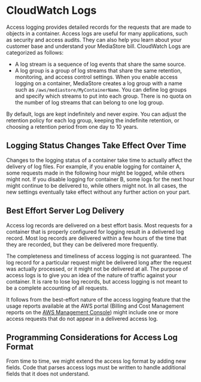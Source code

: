 # CloudWatch Logs<a name="monitoring-cloudwatch-logs"></a>

Access logging provides detailed records for the requests that are made to objects in a container\. Access logs are useful for many applications, such as security and access audits\. They can also help you learn about your customer base and understand your MediaStore bill\. CloudWatch Logs are categorized as follows:
+ A log stream is a sequence of log events that share the same source\.
+ A log group is a group of log streams that share the same retention, monitoring, and access control settings\. When you enable access logging on a container, MediaStore creates a log group with a name such as `/aws/mediastore/MyContainerName`\. You can define log groups and specify which streams to put into each group\. There is no quota on the number of log streams that can belong to one log group\.

By default, logs are kept indefinitely and never expire\. You can adjust the retention policy for each log group, keeping the indefinite retention, or choosing a retention period from one day to 10 years\.

## Logging Status Changes Take Effect Over Time<a name="monitoring-cloudwatch-logs-timing"></a>

Changes to the logging status of a container take time to actually affect the delivery of log files\. For example, if you enable logging for container A, some requests made in the following hour might be logged, while others might not\. If you disable logging for container B, some logs for the next hour might continue to be delivered to, while others might not\. In all cases, the new settings eventually take effect without any further action on your part\.

## Best Effort Server Log Delivery<a name="monitoring-cloudwatch-logs-best-effort"></a>

Access log records are delivered on a best effort basis\. Most requests for a container that is properly configured for logging result in a delivered log record\. Most log records are delivered within a few hours of the time that they are recorded, but they can be delivered more frequently\.

The completeness and timeliness of access logging is not guaranteed\. The log record for a particular request might be delivered long after the request was actually processed, or it might not be delivered at all\. The purpose of access logs is to give you an idea of the nature of traffic against your container\. It is rare to lose log records, but access logging is not meant to be a complete accounting of all requests\.

It follows from the best\-effort nature of the access logging feature that the usage reports available at the AWS portal \(Billing and Cost Management reports on the [AWS Management Console](https://console.aws.amazon.com/)\) might include one or more access requests that do not appear in a delivered access log\.

## Programming Considerations for Access Log Format<a name="monitoring-cloudwatch-logs-programming-considerations"></a>

From time to time, we might extend the access log format by adding new fields\. Code that parses access logs must be written to handle additional fields that it does not understand\.